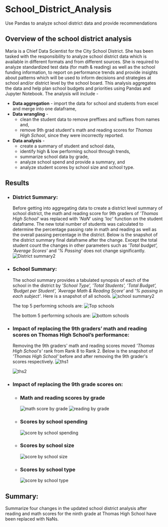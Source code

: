 # School_District_Analysis
Use Pandas to analyze school district data and provide recommendations

## Overview of the school district analysis
Maria is a Chief Data Scientist for the City School District. She has been tasked with the responsibility to analyze school district data which is available in different formats and from different sources. She is required to analyze standardized test data (for math & reading) as well as the school funding information, to report on performance trends and provide insights about patterns which will be used to inform decisions and strategies at school and/or district level by the school board. This analysis aggregates the data and help plan school budgets and priorities using Pandas and Jupyter Notebook. The analysis will include -
- **Data aggregation**  - import the data for school and students from excel and merge into one dataframe,
- **Data wrangling** -
  - clean the student data to remove preffixes and suffixes from names and,
  - remove 9th grad student's math and reading scores for *Thomas High School*, since they were incorrectly reported.
- **Data analysis** -
  - create a summary of student and school data,
  - identify high & low performing school through trends,
  - summarize school data by grade,
  - analyze school spend and provide a summary, and
  - analyze student scores by school size and school type.

## Results

- ###  District Summary:
  Before getting into aggregating data to create a district level summary of school district, the math and reading score for 9th graders of *'Thomas High School'* was replaced with *'NaN*' using *'loc*' function on the student dataframe. The new total number of students was calculated to determine the percentage passing rate in math and reading as well as the overall passing percentage in the district. Below is the snapshot of the district summary final dataframe after the change. Except the total student count the changes in other parameters such as *'Total budget', 'Average Scores'*  and *'% Passing'* does not change significantly. 
  ![District summary2](https://user-images.githubusercontent.com/84694664/126910623-df925b02-abe6-4e10-99d2-c7bccd19186d.JPG)

- ###  School Summary:
  The school summary provides a tabulated synopsis of each of the school in the district by *'School Type', 'Total Students', 'Total Budget', 'Budget per Student', 'Average Math & Reading Score'* and *'% passing in each subject'*. Here is a snapshot of all schools.
  ![school summary2](https://user-images.githubusercontent.com/84694664/126912189-d9509e31-8540-48f1-958a-78a34f142fb8.JPG)

  The top 5 performing schools are:
  ![Top schools](https://user-images.githubusercontent.com/84694664/126912233-9ab73179-5f64-4aa2-835e-4a280d55fe60.JPG)

  The bottom 5 performing schools are:
  ![bottom schools](https://user-images.githubusercontent.com/84694664/126912258-91874a11-d299-45c5-97d2-5ab1e5331d6a.JPG)

- ### Impact of replacing the 9th graders’ math and reading scores on Thomas High School’s performance:
  Removing the 9th graders' math and reading scores moved *'Thomas High School's'* rank from Rank 8 to Rank 2. Below is the snapshot of *'Thomas High School'* before and after removing the 9th grader's scores respectively.
  ![ths1](https://user-images.githubusercontent.com/84694664/126912839-14ff0fa5-1c73-40c9-b076-4a2e023c5b75.jpg)
  
  ![ths2](https://user-images.githubusercontent.com/84694664/126912886-a37c3be2-49f2-4a62-9687-3bf4e1bc102f.jpg)
  
- ### Impact of replacing the 9th grade scores on:
  - ### Math and reading scores by grade
    ![math score by grade](https://user-images.githubusercontent.com/84694664/126912945-842af259-18c8-445d-9305-00616d0aa542.JPG) ![reading by grade](https://user-images.githubusercontent.com/84694664/126913087-d36553d8-1286-47ce-8d04-1e9f7dccf504.JPG)

  - ### Scores by school spending
    ![score by school spending](https://user-images.githubusercontent.com/84694664/126913035-fe2f2599-4129-44c8-b8f1-03f7143083b5.JPG)

  - ### Scores by school size
    ![score by school size](https://user-images.githubusercontent.com/84694664/126913044-ff28a1f8-6151-43b8-a2b4-22e1273aba7e.JPG)

  - ### Scores by school type
    ![score by school type](https://user-images.githubusercontent.com/84694664/126913047-b485a0f7-b93f-41aa-ae61-cefbf9509e85.JPG)

## Summary: 
Summarize four changes in the updated school district analysis after reading and math scores for the ninth grade at Thomas High School have been replaced with NaNs.

